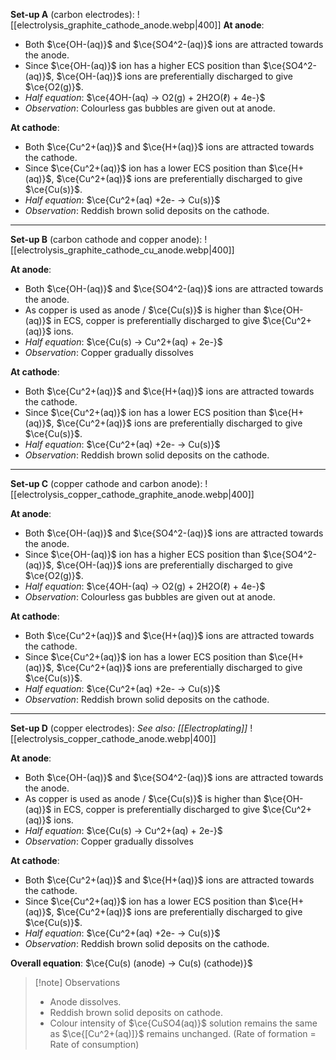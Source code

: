 **Set-up A** (carbon electrodes):
![[electrolysis_graphite_cathode_anode.webp|400]]
**At anode**:
- Both $\ce{OH-(aq)}$ and $\ce{SO4^2-(aq)}$ ions are attracted towards the anode.
- Since $\ce{OH-(aq)}$ ion has a higher ECS position than $\ce{SO4^2-(aq)}$, $\ce{OH-(aq)}$ ions are <span class="hi-green">preferentially discharged</span> to give $\ce{O2(g)}$.
- *Half equation*: $\ce{4OH-(aq) -> O2(g) + 2H2O(ℓ) + 4e-}$
- *Observation*: Colourless gas bubbles are given out at anode.

**At cathode**:
- Both $\ce{Cu^2+(aq)}$ and $\ce{H+(aq)}$ ions are attracted towards the cathode.
- Since $\ce{Cu^2+(aq)}$ ion has a lower ECS position than $\ce{H+(aq)}$, $\ce{Cu^2+(aq)}$ ions are <span class="hi-green">preferentially discharged</span> to give $\ce{Cu(s)}$.
- *Half equation*: $\ce{Cu^2+(aq) +2e- -> Cu(s)}$
- *Observation*: Reddish brown solid deposits on the cathode.

---
**Set-up B** (carbon cathode and copper anode):
![[electrolysis_graphite_cathode_cu_anode.webp|400]]

**At anode**:
- Both $\ce{OH-(aq)}$ and $\ce{SO4^2-(aq)}$ ions are attracted towards the anode.
- As copper is used as anode / $\ce{Cu(s)}$ is higher than $\ce{OH-(aq)}$ in ECS, copper is preferentially discharged to give $\ce{Cu^2+(aq)}$ ions.
- *Half equation*: $\ce{Cu(s) -> Cu^2+(aq) + 2e-}$
- *Observation*: Copper gradually dissolves

**At cathode**:
- Both $\ce{Cu^2+(aq)}$ and $\ce{H+(aq)}$ ions are attracted towards the cathode.
- Since $\ce{Cu^2+(aq)}$ ion has a lower ECS position than $\ce{H+(aq)}$, $\ce{Cu^2+(aq)}$ ions are <span class="hi-green">preferentially discharged</span> to give $\ce{Cu(s)}$.
- *Half equation*: $\ce{Cu^2+(aq) +2e- -> Cu(s)}$
- *Observation*: Reddish brown solid deposits on the cathode.

---
**Set-up C** (copper cathode and carbon anode):
![[electrolysis_copper_cathode_graphite_anode.webp|400]]

**At anode**:
- Both $\ce{OH-(aq)}$ and $\ce{SO4^2-(aq)}$ ions are attracted towards the anode.
- Since $\ce{OH-(aq)}$ ion has a higher ECS position than $\ce{SO4^2-(aq)}$, $\ce{OH-(aq)}$ ions are <span class="hi-green">preferentially discharged</span> to give $\ce{O2(g)}$.
- *Half equation*: $\ce{4OH-(aq) -> O2(g) + 2H2O(ℓ) + 4e-}$
- *Observation*: Colourless gas bubbles are given out at anode.

**At cathode**:
- Both $\ce{Cu^2+(aq)}$ and $\ce{H+(aq)}$ ions are attracted towards the cathode.
- Since $\ce{Cu^2+(aq)}$ ion has a lower ECS position than $\ce{H+(aq)}$, $\ce{Cu^2+(aq)}$ ions are <span class="hi-green">preferentially discharged</span> to give $\ce{Cu(s)}$.
- *Half equation*: $\ce{Cu^2+(aq) +2e- -> Cu(s)}$
- *Observation*: Reddish brown solid deposits on the cathode.

---
**Set-up D** (copper electrodes):
*See also: [[Electroplating]]*
![[electrolysis_copper_cathode_anode.webp|400]]

**At anode**:
- Both $\ce{OH-(aq)}$ and $\ce{SO4^2-(aq)}$ ions are attracted towards the anode.
- As copper is used as anode / $\ce{Cu(s)}$ is higher than $\ce{OH-(aq)}$ in ECS, copper is preferentially discharged to give $\ce{Cu^2+(aq)}$ ions.
- *Half equation*: $\ce{Cu(s) -> Cu^2+(aq) + 2e-}$
- *Observation*: Copper gradually dissolves

**At cathode**:
- Both $\ce{Cu^2+(aq)}$ and $\ce{H+(aq)}$ ions are attracted towards the cathode.
- Since $\ce{Cu^2+(aq)}$ ion has a lower ECS position than $\ce{H+(aq)}$, $\ce{Cu^2+(aq)}$ ions are <span class="hi-green">preferentially discharged</span> to give $\ce{Cu(s)}$.
- *Half equation*: $\ce{Cu^2+(aq) +2e- -> Cu(s)}$
- *Observation*: Reddish brown solid deposits on the cathode.

**Overall equation**: $\ce{Cu(s) (anode) -> Cu(s) (cathode)}$

> [!note] Observations
> - Anode dissolves.
> - Reddish brown solid deposits on cathode.
> - Colour intensity of $\ce{CuSO4(aq)}$ solution remains the same as $\ce{[Cu^2+(aq)]}$ remains unchanged. (Rate of formation = Rate of consumption)

